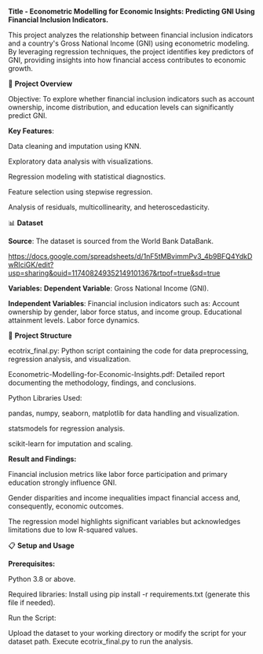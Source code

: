 **Title  - Econometric Modelling for Economic Insights: Predicting GNI Using Financial Inclusion Indicators.**

This project analyzes the relationship between financial inclusion indicators and a country's Gross National Income (GNI) using econometric modeling. By leveraging regression techniques, the project identifies key predictors of GNI, providing insights into how financial access contributes to economic growth.

🚀 **Project Overview**

Objective: To explore whether financial inclusion indicators such as account ownership, income distribution, and education levels can significantly predict GNI.

**Key Features**:

Data cleaning and imputation using KNN.

Exploratory data analysis with visualizations.

Regression modeling with statistical diagnostics.

Feature selection using stepwise regression.

Analysis of residuals, multicollinearity, and heteroscedasticity.

📊 **Dataset**

**Source**: The dataset is sourced from the World Bank DataBank.

https://docs.google.com/spreadsheets/d/1nF5tMBvimmPv3_4b9BFQ4YdkDwRIciGK/edit?usp=sharing&ouid=117408249352149101367&rtpof=true&sd=true


**Variables:**
**Dependent Variable**: Gross National Income (GNI).

**Independent Variables**: Financial inclusion indicators such as:
Account ownership by gender, labor force status, and income group.
Educational attainment levels.
Labor force dynamics.

📂 **Project Structure**

ecotrix_final.py: Python script containing the code for data preprocessing, regression analysis, and visualization.

Econometric-Modelling-for-Economic-Insights.pdf: Detailed report documenting the methodology, findings, and conclusions.

Python Libraries Used:

pandas, numpy, seaborn, matplotlib for data handling and visualization.

statsmodels for regression analysis.

scikit-learn for imputation and scaling.

**Result and Findings:**

Financial inclusion metrics like labor force participation and primary education strongly influence GNI.

Gender disparities and income inequalities impact financial access and, consequently, economic outcomes.

The regression model highlights significant variables but acknowledges limitations due to low R-squared values.


📋 **Setup and Usage**

**Prerequisites:**

Python 3.8 or above.

Required libraries: Install using pip install -r requirements.txt (generate this file if needed).

Run the Script:

Upload the dataset to your working directory or modify the script for your dataset path.
Execute ecotrix_final.py to run the analysis.
